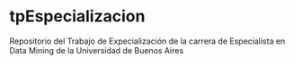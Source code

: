 # tpEspecializacion
Repositorio del Trabajo de Expecialización de la carrera de Especialista en Data Mining de la Universidad de Buenos Aires
